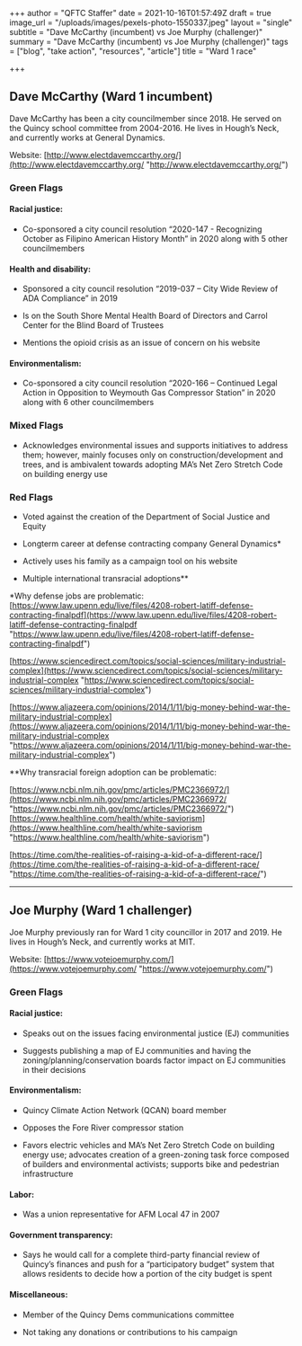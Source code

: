 +++
author = "QFTC Staffer"
date = 2021-10-16T01:57:49Z
draft = true
image_url = "/uploads/images/pexels-photo-1550337.jpeg"
layout = "single"
subtitle = "Dave McCarthy (incumbent) vs Joe Murphy (challenger)"
summary = "Dave McCarthy (incumbent) vs Joe Murphy (challenger)"
tags = ["blog", "take action", "resources", "article"]
title = "Ward 1 race"

+++
## **Dave McCarthy (Ward 1 incumbent)**

Dave McCarthy has been a city councilmember since 2018. He served on the Quincy school committee from 2004-2016. He lives in Hough’s Neck, and currently works at General Dynamics.

Website: [http://www.electdavemccarthy.org/](http://www.electdavemccarthy.org/ "http://www.electdavemccarthy.org/")

### **Green Flags**

#### Racial justice:

* Co-sponsored a city council resolution “2020-147 - Recognizing October as Filipino American History Month” in 2020 along with 5 other councilmembers

#### Health and disability:

*  Sponsored a city council resolution “2019-037 – City Wide Review of ADA Compliance” in 2019


* Is on the South Shore Mental Health Board of Directors and Carrol Center for the Blind Board of Trustees


*  Mentions the opioid crisis as an issue of concern on his website

#### Environmentalism:

*  Co-sponsored a city council resolution “2020-166 – Continued Legal Action in Opposition to Weymouth Gas Compressor Station” in 2020 along with 6 other councilmembers

### **Mixed Flags**

*  Acknowledges environmental issues and supports initiatives to address them; however, mainly focuses only on construction/development and trees, and is ambivalent towards adopting MA’s Net Zero Stretch Code on building energy use

### **Red Flags**

*  Voted against the creation of the Department of Social Justice and Equity


*  Longterm career at defense contracting company General Dynamics*


*  Actively uses his family as a campaign tool on his website


*  Multiple international transracial adoptions**

\*Why defense jobs are problematic:  
 [https://www.law.upenn.edu/live/files/4208-robert-latiff-defense-contracting-finalpdf](https://www.law.upenn.edu/live/files/4208-robert-latiff-defense-contracting-finalpdf "https://www.law.upenn.edu/live/files/4208-robert-latiff-defense-contracting-finalpdf")

[https://www.sciencedirect.com/topics/social-sciences/military-industrial-complex](https://www.sciencedirect.com/topics/social-sciences/military-industrial-complex "https://www.sciencedirect.com/topics/social-sciences/military-industrial-complex")

[https://www.aljazeera.com/opinions/2014/1/11/big-money-behind-war-the-military-industrial-complex](https://www.aljazeera.com/opinions/2014/1/11/big-money-behind-war-the-military-industrial-complex "https://www.aljazeera.com/opinions/2014/1/11/big-money-behind-war-the-military-industrial-complex")

\**Why transracial foreign adoption can be problematic:

[https://www.ncbi.nlm.nih.gov/pmc/articles/PMC2366972/](https://www.ncbi.nlm.nih.gov/pmc/articles/PMC2366972/ "https://www.ncbi.nlm.nih.gov/pmc/articles/PMC2366972/")  
 [https://www.healthline.com/health/white-saviorism](https://www.healthline.com/health/white-saviorism "https://www.healthline.com/health/white-saviorism")

[https://time.com/the-realities-of-raising-a-kid-of-a-different-race/](https://time.com/the-realities-of-raising-a-kid-of-a-different-race/ "https://time.com/the-realities-of-raising-a-kid-of-a-different-race/")

***

## **Joe Murphy (Ward 1 challenger)**

Joe Murphy previously ran for Ward 1 city councillor in 2017 and 2019. He lives in Hough’s Neck, and currently works at MIT.

Website: [https://www.votejoemurphy.com/](https://www.votejoemurphy.com/ "https://www.votejoemurphy.com/")

### **Green Flags**

#### Racial justice:

*  Speaks out on the issues facing environmental justice (EJ) communities


*  Suggests publishing a map of EJ communities and having the zoning/planning/conservation boards factor impact on EJ communities in their decisions

#### Environmentalism:

*  Quincy Climate Action Network (QCAN) board member


*  Opposes the Fore River compressor station


*  Favors electric vehicles and MA’s Net Zero Stretch Code on building energy use; advocates creation of a green-zoning task force composed of builders and environmental activists; supports bike and pedestrian infrastructure

#### Labor:

*  Was a union representative for AFM Local 47 in 2007

#### Government transparency:

*  Says he would call for a complete third-party financial review of Quincy’s finances and push for a “participatory budget” system that allows residents to decide how a portion of the city budget is spent

#### Miscellaneous:

*  Member of the Quincy Dems communications committee


*  Not taking any donations or contributions to his campaign